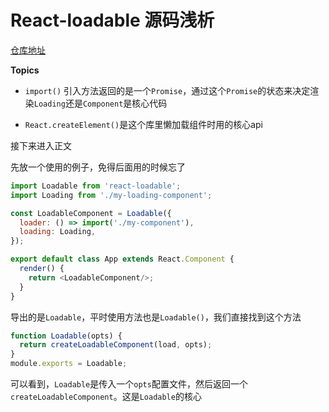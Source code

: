 
# React-loadable 源码浅析

[仓库地址](https://github.com/jamiebuilds/react-loadable)

**Topics**

* `import()` 引入方法返回的是一个`Promise`，通过这个`Promise`的状态来决定渲染`Loading`还是`Component`是核心代码

* `React.createElement()`是这个库里懒加载组件时用的核心api

接下来进入正文

先放一个使用的例子，免得后面用的时候忘了

```js
import Loadable from 'react-loadable';
import Loading from './my-loading-component';

const LoadableComponent = Loadable({
  loader: () => import('./my-component'),
  loading: Loading,
});

export default class App extends React.Component {
  render() {
    return <LoadableComponent/>;
  }
}
```

导出的是`Loadable`，平时使用方法也是`Loadable()`，我们直接找到这个方法

```js
function Loadable(opts) {
  return createLoadableComponent(load, opts);
}
module.exports = Loadable;
```

可以看到，`Loadable`是传入一个`opts`配置文件，然后返回一个`createLoadableComponent`。这是`Loadable`的核心


